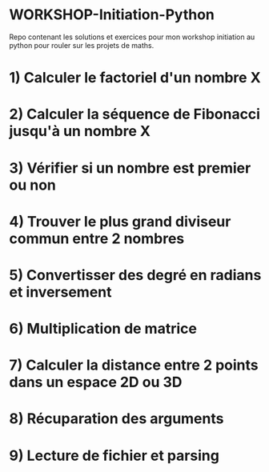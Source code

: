# WORKSHOP-Initiation-Python
Repo contenant les solutions et exercices pour mon workshop initiation au python pour rouler sur les projets de maths.

# 1) Calculer le factoriel d'un nombre X

# 2) Calculer la séquence de Fibonacci jusqu'à un nombre X

# 3) Vérifier si un nombre est premier ou non

# 4) Trouver le plus grand diviseur commun entre 2 nombres

# 5) Convertisser des degré en radians et inversement
# 6) Multiplication de matrice

# 7) Calculer la distance entre 2 points dans un espace 2D ou 3D

# 8) Récuparation des arguments

# 9) Lecture de fichier et parsing